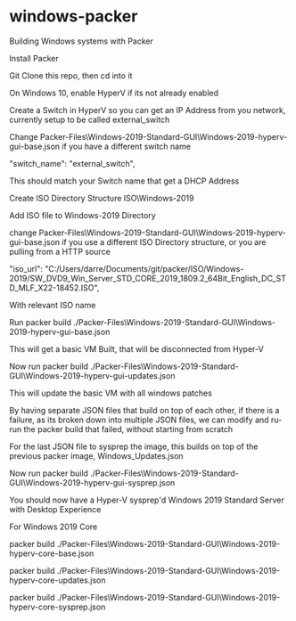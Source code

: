 # windows-packer
Building Windows systems with Packer

Install Packer

Git Clone this repo, then cd into it

On Windows 10, enable HyperV if its not already enabled

Create a Switch in HyperV so you can get an IP Address from you network, currently setup to be called external_switch

Change Packer-Files\Windows-2019-Standard-GUI\Windows-2019-hyperv-gui-base.json if you have a different switch name

"switch_name": "external_switch",

This should match your Switch name that get a DHCP Address

Create ISO Directory Structure
ISO\Windows-2019

Add ISO file to Windows-2019 Directory

change Packer-Files\Windows-2019-Standard-GUI\Windows-2019-hyperv-gui-base.json if you use a different ISO Directory structure, or you are pulling from a HTTP source

"iso_url": "C:/Users/darre/Documents/git/packer/ISO/Windows-2019/SW_DVD9_Win_Server_STD_CORE_2019_1809.2_64Bit_English_DC_STD_MLF_X22-18452.ISO",

With relevant ISO name

Run
packer build ./Packer-Files\Windows-2019-Standard-GUI\Windows-2019-hyperv-gui-base.json

This will get a basic VM Built, that will be disconnected from Hyper-V

Now run packer build ./Packer-Files\Windows-2019-Standard-GUI\Windows-2019-hyperv-gui-updates.json

This will update the basic VM with all windows patches

By having separate JSON files that build on top of each other, if there is a failure, as its broken down into multiple JSON files, we can modify and ru-run the packer build that failed, without starting from scratch

For the last JSON file to sysprep the image, this builds on top of the previous packer image, Windows_Updates.json

Now run packer build ./Packer-Files\Windows-2019-Standard-GUI\Windows-2019-hyperv-gui-sysprep.json

You should now have a Hyper-V sysprep'd Windows 2019 Standard Server with Desktop Experience

For Windows 2019 Core

packer build ./Packer-Files\Windows-2019-Standard-GUI\Windows-2019-hyperv-core-base.json

packer build ./Packer-Files\Windows-2019-Standard-GUI\Windows-2019-hyperv-core-updates.json

packer build ./Packer-Files\Windows-2019-Standard-GUI\Windows-2019-hyperv-core-sysprep.json